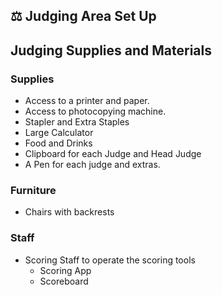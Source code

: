 ## ⚖ Judging Area Set Up

## Judging Supplies and Materials

### Supplies
- Access to a printer and paper.
- Access to photocopying machine.
- Stapler and Extra Staples
- Large Calculator
- Food and Drinks
- Clipboard for each Judge and Head Judge
- A Pen for each judge and extras.

### Furniture
- Chairs with backrests

### Staff
- Scoring Staff to operate the scoring tools
    - Scoring App
    - Scoreboard